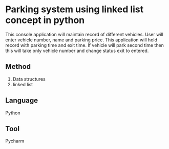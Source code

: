# Parking system using linked list concept in python #
This console application will maintain record of different vehicles. User will enter vehicle number, name and parking price. This application will  hold record with parking time and exit time. If vehicle will park second time then this will take only vehicle number and change status exit to entered.
## Method ##
1. Data structures
2. linked list
## Language ##
Python
## Tool ##
Pycharm
